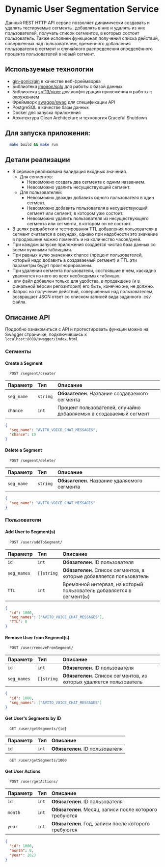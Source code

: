 

# Dynamic User Segmentation Service

Данный REST HTTP API сервис позволяет динамически создавать и удалять тестируемые сегменты, добавлять в них и удалять из них пользователей, получать список сегментов, в которых состоит пользователь. Также исполнен функционал получения списка действий, совершённых над пользователем, временного добавления пользователя в сегмент и случайного распределения определённого процента пользователей в новый сегмент.

## Используемые технологии
- <a href="https://github.com/gin-gonic/gin">gin-gonic/gin</a> в качестве веб-фреймворка
- Библиотека <a href="https://github.com/jmoiron/sqlx">jmoiron/sqlx</a> для работы с базой данных
- Библиотека <a href="https://github.com/spf13/viper">spf13/viper</a> для конфигурации приложения и работы с окружением
- Фреймворк <a href="https://github.com/swaggo/swag">swaggo/swag</a> для спецификации API 
- PostgreSQL в качестве базы данных
- Docker для запуска приложения
- Архитектура Clean Architecture и технология Graceful Shutdown

## Для запуска приложения:

```sh
  make build && make run
```

## Детали реализации
- В сервисе реализована валидация входных значений. 
  - Для сегментов:
    - Невозможно создать два сегмента с одним названием.
    - Невозможно удалить несуществующий сегмент.
  - Для пользователей:
    - Невозможно дважды добавить одного пользователя в один сегмент.
    - Невозможно добавить пользователя в несуществующий сегмент или сегмент, в котором уже состоит.
    - Невозможно удалить пользователя из несуществующего сегмента или сегмента, в котором он не состоит.
- В целях разработки и тестирования TTL добавления пользователя в сегмент считается в секундах, однако при надобности это значение в продакшене можно поменять и на количество часов/дней.
- При каждом запуске приложения создаётся чистая база данных со всеми нужными таблицами.
- При равных нулю значениях chance (процент пользователей, который надо добавить в создаваемый сегмент) и TTL эти параметры будут проигнорированны. 
- При удалении сегмента пользователи, состоявшие в нём, каскадно удаляются из него во всех необходимых таблицах.
- .env файл добавлен только для удобства, в продакшене (и в финальной версии репозитория) его быть, конечно же, не должно.
- Запрос на получение действий, совершённых над пользователем, возвращает JSON ответ со списком записей вида заданного .csv файла.

## Описание API
Подробно ознакомиться с API и протестировать функции можно на Swagger страничке, подключившись к `localhost:8000/swagger/index.html`

### Сегменты

#### Create a Segment
```http
  POST /segment/create/
```
| Параметр    | Тип       | Описание                    |
| :---------- | :-------- | :-------------------------  |
| `seg_name`  | `string`  | **Обязателен**. Название создаваемого сегмента |
| `chance`    | `int`     | Процент пользователей, случайно добавляемых в создаваемый сегмент |

```json
{
  "seg_name": "AVITO_VOICE_CHAT_MESSAGES",
  "chance": 10
}
```

#### Delete a Segment
```http
  POST /segment/delete/
```
| Параметр    | Тип       | Описание                    |
| :---------- | :-------- | :-------------------------- |
| `seg_name`  | `string`  |   **Обязателен**. Название удаляемого сегмента |

```json
{
  "seg_name": "AVITO_VOICE_CHAT_MESSAGES"
}
```

### Пользователи

#### Add User to Segment(s)
```http
  POST /user/addToSegment/
```
| Параметр    | Тип         | Описание                    |
| :--------   | :---------- | :-------------------------- |
| `id`        | `int`       | **Обязателен**. ID пользователя |
| `seg_names` | `[]string`  | **Обязателен**. Список сегментов, в которые добавляется пользователь |
| `TTL`       | `int`       | Времянной интервал, на который пользователь добавляется в сегмент(ы) |

```json
{
  "id": 1000,
  "seg_names": ["AVITO_VOICE_CHAT_MESSAGES"],
  "TTL": 0
}
```

#### Remove User from Segment(s)
```http
  POST /user/removeFromSegment/
```
| Параметр      | Тип         | Описание                          |
| :------------ | :---------- | :-------------------------------- |
| `id`          | `int`       | **Обязателен**. ID пользователя   |
| `seg_names`   | `[]string`  | **Обязателен**. Список сегментов, из которых удаляется пользователь |

```json
{
  "id": 1000,
  "seg_names": ["AVITO_VOICE_CHAT_MESSAGES"]
}
```

#### Get User's Segments by ID
```http
  GET /user/getSegments/{id}
```
| Параметр  | Тип       | Описание                        |
| :-------- | :-------  | :------------------------------ |
| `id`      | `int`     | **Обязателен**. ID пользователя |

```http
  GET /user/getSegments/1000
```

#### Get User Actions
```http
  POST /user/getActions/
```
| Параметр  | Тип       | Описание                                                |
| :-------- | :-------  | :------------------------------------------------------ |
| `id`      | `int`     | **Обязателен**. ID пользователя                         |
| `month`   | `int`     | **Обязателен**. Месяц, записи после которого требуются  |
| `year`    | `int`     | **Обязателен**. Год, записи после которого требуются    |

```json
{
  "id": 1000,
  "month": 8,
  "year": 2023
}
```

